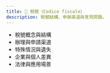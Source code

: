 ```yaml
---
title: 🧩 稅號（Codice fiscale）
description: 稅號結構、申辦渠道與常見問題。
---
```


- 稅號概念與結構
- 辦理與申請渠道
- 特殊情況與遺失
- 企業與個人差異
- 法律與應用場景
